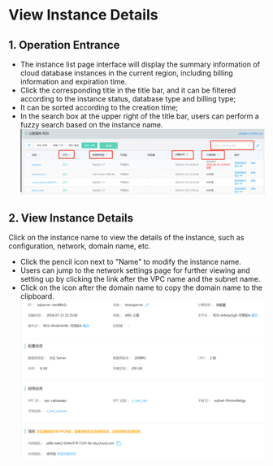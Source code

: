# View Instance Details

## 1. Operation Entrance
- The instance list page interface will display the summary information of cloud database instances in the current region, including billing information and expiration time.
- Click the corresponding title in the title bar, and it can be filtered according to the instance status, database type and billing type;
- It can be sorted according to the creation time;
- In the search box at the upper right of the title bar, users can perform a fuzzy search based on the instance name.
![View Instance 1](../../../image/RDS/View-Instance-1.png)

## 2. View Instance Details
Click on the instance name to view the details of the instance, such as configuration, network, domain name, etc.
- Click the pencil icon next to "Name" to modify the instance name.
- Users can jump to the network settings page for further viewing and setting up by clicking the link after the VPC name and the subnet name.
- Click on the icon after the domain name to copy the domain name to the clipboard.
![View Instance 1](../../../image/RDS/View-Instance-2.png)
